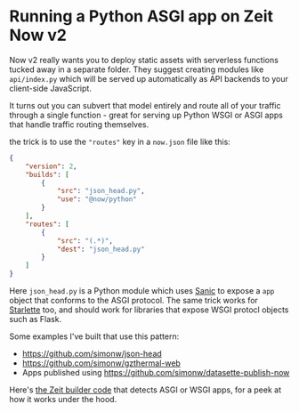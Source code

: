# Running a Python ASGI app on Zeit Now v2

Now v2 really wants you to deploy static assets with serverless functions tucked away in a separate folder. They suggest creating modules like `api/index.py` which will be served up automatically as API backends to your client-side JavaScript.

It turns out you can subvert that model entirely and route all of your traffic through a single function - great for serving up Python WSGI or ASGI apps that handle traffic routing themselves.

the trick is to use the `"routes"` key in a `now.json` file like this:

```json
{
    "version": 2,
    "builds": [
        {
            "src": "json_head.py",
            "use": "@now/python"
        }
    ],
    "routes": [
        {
            "src": "(.*)",
            "dest": "json_head.py"
        }
    ]
}
```

Here `json_head.py` is a Python module which uses [Sanic](https://github.com/huge-success/sanic) to expose a `app` object that conforms to the ASGI protocol. The same trick works for [Starlette](https://github.com/encode/starlette) too, and should work for libraries that expose WSGI protocl objects such as Flask.

Some examples I've built that use this pattern:

* https://github.com/simonw/json-head
* https://github.com/simonw/gzthermal-web
* Apps published using https://github.com/simonw/datasette-publish-now

Here's [the Zeit builder code](https://github.com/zeit/now/blob/c9437e714a754da2d25ae23160d5ad9cf64e2228/packages/now-python/now_init.py#L82) that detects ASGI or WSGI apps, for a peek at how it works under the hood.
